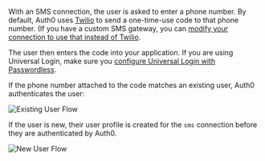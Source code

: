 With an SMS connection, the user is asked to enter a phone number. By default, Auth0 uses [Twilio](https://www.twilio.com) to send a one-time-use code to that phone number. (If you have a custom SMS gateway, you can [modify your connection to use that instead of Twilio](/connections/passwordless/guides/use-sms-gateway-passwordless).

The user then enters the code into your application. If you are using Universal Login, make sure you [configure Universal Login with Passwordless](/dashboard/guides/universal-login/configure-login-page-passwordless).

If the phone number attached to the code matches an existing user, Auth0 authenticates the user:

![Existing User Flow](/media/articles/connections/passwordless/passwordless-authenticated-flow.png)

If the user is new, their user profile is created for the `sms` connection before they are authenticated by Auth0.

![New User Flow](/media/articles/connections/passwordless/passwordless-create-user-flow.png)

